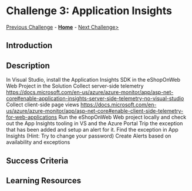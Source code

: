 # Challenge 3: Application Insights

[Previous Challenge](./02-Monitoring-And-Alert-Rule-Automation.md) - **[Home](../README.md)** - [Next Challenge>](./04-Azure-Monitor-For-Containers.md)

## Introduction

## Description

In Visual Studio, install the Application Insights SDK in the eShopOnWeb Web Project in the Solution
Collect server-side telemetry
https://docs.microsoft.com/en-us/azure/azure-monitor/app/asp-net-core#enable-application-insights-server-side-telemetry-no-visual-studio 
Collect client-side page views
https://docs.microsoft.com/en-us/azure/azure-monitor/app/asp-net-core#enable-client-side-telemetry-for-web-applications
Run the eShopOnWeb  Web project locally and check out the App Insights tooling in VS and the Azure Portal
Trip the exception that has been added and setup an alert for it.
Find the exception in App Insights (Hint: Try to change your password)
 Create Alerts based on availability and exceptions

## Success Criteria

## Learning Resources
